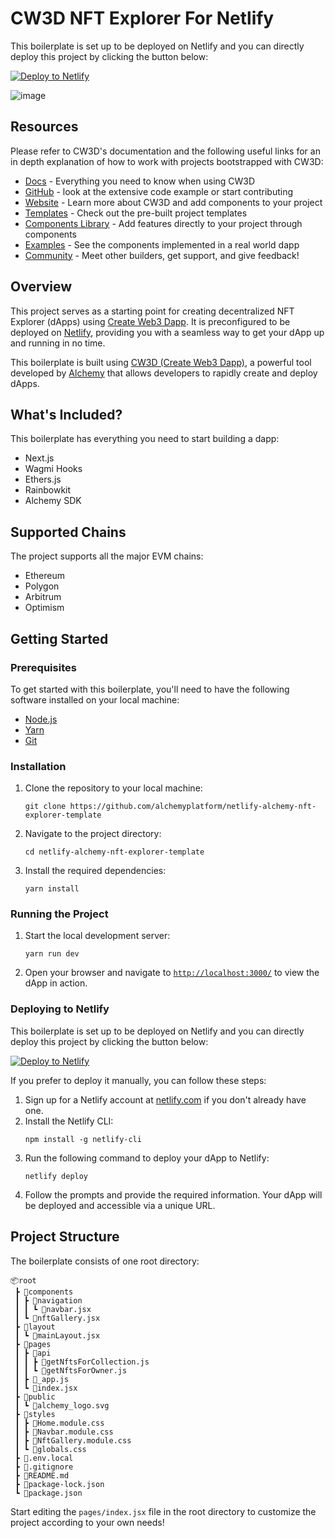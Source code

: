 # CW3D NFT Explorer For Netlify

This boilerplate is set up to be deployed on Netlify and you can directly deploy this project by clicking the button below:

[![Deploy to Netlify](https://www.netlify.com/img/deploy/button.svg)](https://app.netlify.com/start/deploy?repository=https://github.com/alchemyplatform/netlify-alchemy-nft-explorer-template)


![image](https://user-images.githubusercontent.com/72762629/235919616-ba92fb9e-c171-4d7f-a928-862c80009075.png)

## Resources
Please refer to CW3D's documentation and the following useful links for an in depth explanation of how to work with projects bootstrapped with CW3D:

-   [Docs](https://docs.alchemy.com/docs/create-web3-dapp) - Everything you need to know when using CW3D
-   [GitHub](https://github.com/alchemyplatform/create-web3-dapp) - look at the extensive code example or start contributing
-   [Website](https://createweb3dapp.alchemy.com) - Learn more about CW3D and add components to your project
-   [Templates](https://createweb3dapp.alchemy.com/#templates) - Check out the pre-built project templates
-   [Components Library](https://createweb3dapp.alchemy.com/#components) - Add features directly to your project through components
-   [Examples](https://github.com/alchemyplatform/create-web3-dapp-examples) - See the components implemented in a real world dapp
-   [Community](https://t.me/createweb3dapp) - Meet other builders, get support, and give feedback!

## Overview

This project serves as a starting point for creating decentralized NFT Explorer (dApps) using [Create Web3 Dapp](https://github.com/alchemyplatform/create-web3-dapp). It is preconfigured to be deployed on [Netlify](https://www.netlify.com/), providing you with a seamless way to get your dApp up and running in no time.

This boilerplate is built using [CW3D (Create Web3 Dapp)](https://github.com/alchemyplatform/create-web3-dapp), a powerful tool developed by [Alchemy](https://www.alchemy.com/) that allows developers to rapidly create and deploy dApps.

## What's Included?

This boilerplate has everything you need to start building a dapp:

- Next.js
- Wagmi Hooks
- Ethers.js
- Rainbowkit
- Alchemy SDK

## Supported Chains

The project supports all the major EVM chains:

 - Ethereum
 - Polygon
 - Arbitrum
 - Optimism

## Getting Started

### Prerequisites

To get started with this boilerplate, you'll need to have the following software installed on your local machine:

- [Node.js](https://nodejs.org/)
- [Yarn](https://yarnpkg.com/)
- [Git](https://git-scm.com/)

### Installation

1. Clone the repository to your local machine:
   ```
   git clone https://github.com/alchemyplatform/netlify-alchemy-nft-explorer-template
   ```
2. Navigate to the project directory:
   ```
   cd netlify-alchemy-nft-explorer-template
   ```
3. Install the required dependencies:
   ```
   yarn install
   ```

### Running the Project

1. Start the local development server:
   ```
   yarn run dev
   ```
2. Open your browser and navigate to [`http://localhost:3000/`](http://localhost:3000/) to view the dApp in action.

### Deploying to Netlify

This boilerplate is set up to be deployed on Netlify and you can directly deploy this project by clicking the button below:

[![Deploy to Netlify](https://www.netlify.com/img/deploy/button.svg)](https://app.netlify.com/start/deploy?repository=https://github.com/alchemyplatform/netlify-alchemy-dapp-boilerplates)

 If you prefer to deploy it manually, you can follow these steps:

1. Sign up for a Netlify account at [netlify.com](https://www.netlify.com/) if you don't already have one.
2. Install the Netlify CLI:
   ```
   npm install -g netlify-cli
   ```
3. Run the following command to deploy your dApp to Netlify:
   ```
   netlify deploy
   ```
4. Follow the prompts and provide the required information. Your dApp will be deployed and accessible via a unique URL.

## Project Structure

The boilerplate consists of one root directory:

```
📦root
 ┣ 📂components
 ┃ ┣ 📂navigation
 ┃ ┃ ┗ 📜navbar.jsx
 ┃ ┗ 📜nftGallery.jsx
 ┣ 📂layout
 ┃ ┗ 📜mainLayout.jsx
 ┣ 📂pages
 ┃ ┣ 📂api
 ┃ ┃ ┣ 📜getNftsForCollection.js
 ┃ ┃ ┗ 📜getNftsForOwner.js
 ┃ ┣ 📜_app.js
 ┃ ┗ 📜index.jsx
 ┣ 📂public
 ┃ ┗ 📜alchemy_logo.svg
 ┣ 📂styles
 ┃ ┣ 📜Home.module.css
 ┃ ┣ 📜Navbar.module.css
 ┃ ┣ 📜NftGallery.module.css
 ┃ ┗ 📜globals.css
 ┣ 📜.env.local
 ┣ 📜.gitignore
 ┣ 📜README.md
 ┣ 📜package-lock.json
 ┗ 📜package.json
```

Start editing the `pages/index.jsx` file in the root directory to customize the project according to your own needs!
